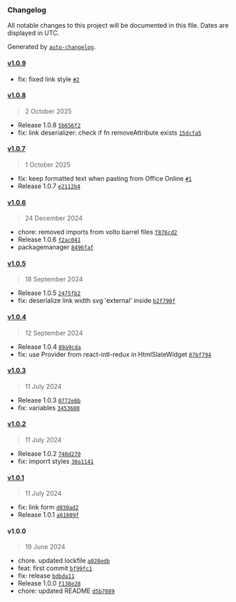 ### Changelog

All notable changes to this project will be documented in this file. Dates are displayed in UTC.

Generated by [`auto-changelog`](https://github.com/CookPete/auto-changelog).

#### [v1.0.9](https://github.com/RedTurtle/volto-slate-italia/compare/v1.0.8...v1.0.9)

- fix: fixed link style [`#2`](https://github.com/RedTurtle/volto-slate-italia/pull/2)

#### [v1.0.8](https://github.com/RedTurtle/volto-slate-italia/compare/v1.0.7...v1.0.8)

> 2 October 2025

- Release 1.0.8 [`5b656f2`](https://github.com/RedTurtle/volto-slate-italia/commit/5b656f250525ddc43333dee3332fcf750f16b42e)
- fix: link deserializer: check if fn removeAttribute exists [`15dcfa5`](https://github.com/RedTurtle/volto-slate-italia/commit/15dcfa58945437745885d4f545a954db4ed6eca7)

#### [v1.0.7](https://github.com/RedTurtle/volto-slate-italia/compare/v1.0.6...v1.0.7)

> 1 October 2025

- fix: keep formatted text when pasting from Office Online [`#1`](https://github.com/RedTurtle/volto-slate-italia/pull/1)
- Release 1.0.7 [`e2112b4`](https://github.com/RedTurtle/volto-slate-italia/commit/e2112b4a74c436b1ba223594fa558094d3e5903c)

#### [v1.0.6](https://github.com/RedTurtle/volto-slate-italia/compare/v1.0.5...v1.0.6)

> 24 December 2024

- chore: removed imports from volto barrel files [`f876cd2`](https://github.com/RedTurtle/volto-slate-italia/commit/f876cd257e31e1ffa7c8164eaaddc33b1c92faf6)
- Release 1.0.6 [`f2ac041`](https://github.com/RedTurtle/volto-slate-italia/commit/f2ac0411e4b2ad83d5aebe4b180d56e83a6a3132)
- packagemanager [`8496faf`](https://github.com/RedTurtle/volto-slate-italia/commit/8496faf0e992b4222030891a8d77be83388ad284)

#### [v1.0.5](https://github.com/RedTurtle/volto-slate-italia/compare/v1.0.4...v1.0.5)

> 18 September 2024

- Release 1.0.5 [`2475fb2`](https://github.com/RedTurtle/volto-slate-italia/commit/2475fb2dbd5388baba89788f3859f5399ed9e142)
- fix: deserialize link width svg 'external' inside [`b2f790f`](https://github.com/RedTurtle/volto-slate-italia/commit/b2f790f9428343fd6abe1ab13304da2950c56570)

#### [v1.0.4](https://github.com/RedTurtle/volto-slate-italia/compare/v1.0.3...v1.0.4)

> 12 September 2024

- Release 1.0.4 [`89a9cda`](https://github.com/RedTurtle/volto-slate-italia/commit/89a9cda5801b2fac9caa2ee5737792d38ef643ea)
- fix: use Provider from react-intl-redux in HtmlSlateWidget [`07bf794`](https://github.com/RedTurtle/volto-slate-italia/commit/07bf794f3b9585874a8daf5a8becfe21a6025f95)

#### [v1.0.3](https://github.com/RedTurtle/volto-slate-italia/compare/v1.0.2...v1.0.3)

> 11 July 2024

- Release 1.0.3 [`0772e6b`](https://github.com/RedTurtle/volto-slate-italia/commit/0772e6baed86cbcb90ad798c33950e9a0a098904)
- fix: variables [`3453680`](https://github.com/RedTurtle/volto-slate-italia/commit/3453680189b65b0705cdb6ca0587fa5e4fca81c0)

#### [v1.0.2](https://github.com/RedTurtle/volto-slate-italia/compare/v1.0.1...v1.0.2)

> 11 July 2024

- Release 1.0.2 [`740d270`](https://github.com/RedTurtle/volto-slate-italia/commit/740d270f5535e141b9d871de423aa06409413794)
- fix: imporrt styles [`30a1141`](https://github.com/RedTurtle/volto-slate-italia/commit/30a1141db72c2a88efe7fb4cf6973104db5cc81d)

#### [v1.0.1](https://github.com/RedTurtle/volto-slate-italia/compare/v1.0.0...v1.0.1)

> 11 July 2024

- fix: link form [`d030ad2`](https://github.com/RedTurtle/volto-slate-italia/commit/d030ad264ed6bf8b88a78a629c316b606cb90ffb)
- Release 1.0.1 [`a61809f`](https://github.com/RedTurtle/volto-slate-italia/commit/a61809fc65d32342e78dca6b2fc8f6436596988f)

#### v1.0.0

> 19 June 2024

- chore. updated lockfile [`a028edb`](https://github.com/RedTurtle/volto-slate-italia/commit/a028edbb07e407f59a8362aca38b404019a02cd0)
- feat: first commit [`bf99fc1`](https://github.com/RedTurtle/volto-slate-italia/commit/bf99fc1ef527899e12c3651a278cb67a8b2a3ddf)
- fix: release [`bdbda11`](https://github.com/RedTurtle/volto-slate-italia/commit/bdbda119cebb5dfa413cc28f6f1de339d9e2062b)
- Release 1.0.0 [`f138e28`](https://github.com/RedTurtle/volto-slate-italia/commit/f138e28cb52df2be1d6f1715c89f195188b77a0e)
- chore: updated README [`d5b7089`](https://github.com/RedTurtle/volto-slate-italia/commit/d5b7089ccef5da7f2816904c9ad78df75ebab09b)

